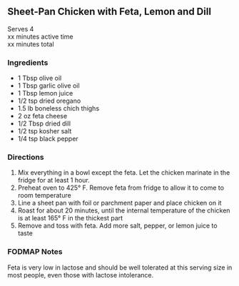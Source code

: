 ## Sheet-Pan Chicken with Feta, Lemon and Dill 

Serves 4  
xx minutes active time  
xx minutes total  

### Ingredients
* 1 Tbsp olive oil
* 1 Tbsp garlic olive oil
* 1 Tbsp lemon juice
* 1/2 tsp dried oregano
* 1.5 lb boneless chich thighs
* 2 oz feta cheese
* 1/2 Tbsp dried dill
* 1/2 tsp kosher salt
* 1/4 tsp black pepper

### Directions
1. Mix everything in a bowl except the feta. Let the chicken marinate in the fridge for at least 1 hour.
1. Preheat oven to 425° F. Remove feta from fridge to allow it to come to room temperature
1. Line a sheet pan with foil or parchment paper and place chicken on it
1. Roast for about 20 minutes, until the internal temperature of the chicken is at least 165° F in the thickest part
1. Remove and toss with feta. Add more salt, pepper, or lemon juice to taste

### FODMAP Notes
Feta is very low in lactose and should be well tolerated at this serving size in most people, even those with lactose intolerance.
